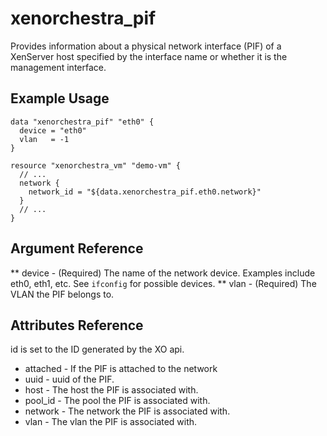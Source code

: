 # xenorchestra_pif

Provides information about a physical network interface (PIF) of a XenServer host specified by the interface name or whether it is the management interface.

## Example Usage

```hcl
data "xenorchestra_pif" "eth0" {
  device = "eth0"
  vlan   = -1
}

resource "xenorchestra_vm" "demo-vm" {
  // ...
  network {
    network_id = "${data.xenorchestra_pif.eth0.network}"
  }
  // ...
}
```

## Argument Reference
** device - (Required) The name of the network device. Examples include eth0, eth1, etc. See `ifconfig` for possible devices.
** vlan - (Required) The VLAN the PIF belongs to.

## Attributes Reference
id is set to the ID generated by the XO api.

* attached - If the PIF is attached to the network
* uuid - uuid of the PIF.
* host - The host the PIF is associated with.
* pool_id - The pool the PIF is associated with.
* network - The network the PIF is associated with.
* vlan - The vlan the PIF is associated with.
